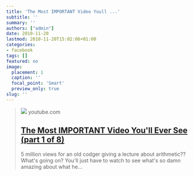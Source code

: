 ```yaml
---
title: 'The Most IMPORTANT Video Youll ...'
subtitle: ''
summary: ''
authors: ["admin"]
date: 2010-11-20
lastmod: 2010-11-20T15:02:06+01:00
categories:
- facebook
tags: []
featured: no
image:
  placement: 1
  caption: ''
  focal_point: 'Smart'
  preview_only: true
slug: ''
---
```


> [![](https://i.ytimg.com/vi/F-QA2rkpBSY/hqdefault.jpg)](http://www.youtube.com/watch?v=F-QA2rkpBSY)
> youtube.com
> ## [The Most IMPORTANT Video You'll Ever See (part 1 of 8)](http://www.youtube.com/watch?v=F-QA2rkpBSY)
>
>5 million views for an old codger giving a lecture about arithmetic?? What's going on?  You'll just have to watch to see what's so damn amazing about what he...


